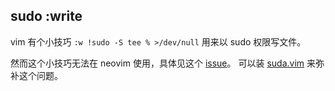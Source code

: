 ## sudo :write

vim 有个小技巧 `:w !sudo -S tee % >/dev/null` 用来以 sudo 权限写文件。

然而这个小技巧无法在 neovim 使用，具体见这个 [issue](https://github.com/neovim/neovim/issues/12103)。
可以装 [suda.vim](https://github.com/lambdalisue/suda.vim/) 来弥补这个问题。
